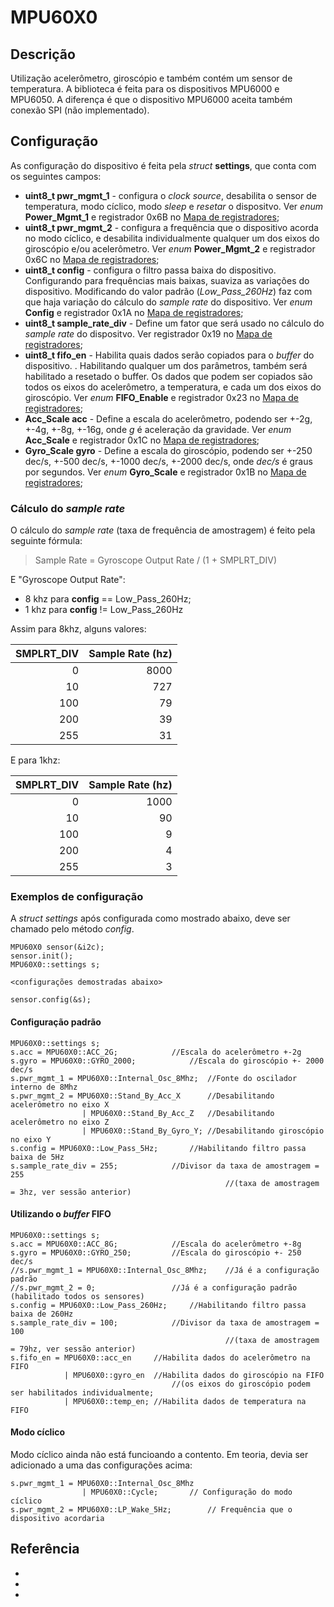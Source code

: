 # MPU60X0

## Descrição

Utilização acelerômetro, giroscópio e também contém um sensor de temperatura. A biblioteca é feita para os dispositivos MPU6000 e MPU6050. A diferença é que o dispositivo MPU6000 aceita também conexão SPI (não implementado).

## Configuração

As configuração do dispositivo é feita pela *struct* **settings**, que conta com os seguintes campos:
* **uint8_t pwr_mgmt_1** - configura o *clock source*, desabilita o sensor de temperatura, modo cíclico, modo _sleep_ e _resetar_ o dispositvo. Ver _enum_ **Power_Mgmt_1** e registrador 0x6B no [Mapa de registradores][mp];
* **uint8_t pwr_mgmt_2** - configura a frequência que o dispositivo acorda no modo cíclico, e desabilita individualmente qualquer um dos eixos do giroscópio e/ou acelerômetro. Ver *enum* **Power_Mgmt_2** e registrador 0x6C no [Mapa de registradores][mp];
* **uint8_t config** - configura o filtro passa baixa do dispositivo. Configurando para frequências mais baixas, suaviza as variações do dispositivo. Modificando do valor padrão (*Low_Pass_260Hz*) faz com que haja variação do cálculo do *sample rate* do dispositivo. Ver _enum_ **Config** e registrador 0x1A no [Mapa de registradores][mp];
* **uint8_t sample_rate_div** - Define um fator que será usado no cálculo do *sample rate* do dispositvo. Ver registrador 0x19 no [Mapa de registradores][mp];
* **uint8_t fifo_en** - Habilita quais dados serão copiados para o *buffer* do dispositivo. . Habilitando qualquer um dos parâmetros, também será habilitado a resetado o buffer. Os dados que podem ser copiados são todos os eixos do acelerômetro, a temperatura, e cada um dos eixos do giroscópio. Ver *enum* **FIFO_Enable** e registrador 0x23 no [Mapa de registradores][mp];
* **Acc_Scale acc** - Define a escala do acelerômetro, podendo ser +-2g, +-4g, +-8g, +-16g, onde *g* é aceleração da gravidade. Ver *enum* **Acc_Scale** e registrador 0x1C no [Mapa de registradores][mp];
* **Gyro_Scale gyro** - Define a escala do giroscópio, podendo ser +-250 dec/s, +-500 dec/s, +-1000 dec/s, +-2000 dec/s, onde *dec/s* é graus por segundos. Ver *enum* **Gyro_Scale** e registrador 0x1B no [Mapa de registradores][mp];

### Cálculo do *sample rate*

O cálculo do *sample rate* (taxa de frequência de amostragem) é feito pela seguinte fórmula:

> Sample Rate = Gyroscope Output Rate / (1 + SMPLRT_DIV)

E "Gyroscope Output Rate":
* 8 khz para **config** == Low_Pass_260Hz;
* 1 khz para **config** != Low_Pass_260Hz

Assim para 8khz, alguns valores:

| SMPLRT_DIV | Sample Rate (hz) |
|----:|----:|
| 0  | 8000  |
| 10  |  727 |
| 100  |  79 |
| 200  |  39 |
| 255  |  31 |

E para 1khz:

| SMPLRT_DIV | Sample Rate (hz) |
|----:|----:|
| 0  | 1000  |
| 10  |  90 |
| 100  |  9 |
| 200  |  4 |
| 255  |  3 |

### Exemplos de configuração

A _struct settings_ após configurada como mostrado abaixo, deve ser chamado pelo método *config*.

	MPU60X0 sensor(&i2c);
	sensor.init();
	MPU60X0::settings s;
	
	<configurações demostradas abaixo>
	
	sensor.config(&s);

#### Configuração padrão
	MPU60X0::settings s;
	s.acc = MPU60X0::ACC_2G;			//Escala do acelerômetro +-2g
	s.gyro = MPU60X0::GYRO_2000;			//Escala do giroscópio +- 2000 dec/s
	s.pwr_mgmt_1 = MPU60X0::Internal_Osc_8Mhz;	//Fonte do oscilador interno de 8Mhz 
	s.pwr_mgmt_2 = MPU60X0::Stand_By_Acc_X		//Desabilitando acelerômetro no eixo X 
					| MPU60X0::Stand_By_Acc_Z 	//Desabilitando acelerômetro no eixo Z
					| MPU60X0::Stand_By_Gyro_Y;	//Desabilitando giroscópio no eixo Y
	s.config = MPU60X0::Low_Pass_5Hz;		//Habilitando filtro passa baixa de 5Hz
	s.sample_rate_div = 255;			//Divisor da taxa de amostragem = 255 
													//(taxa de amostragem = 3hz, ver sessão anterior)

#### Utilizando o *buffer* FIFO
	MPU60X0::settings s;
	s.acc = MPU60X0::ACC_8G;			//Escala do acelerômetro +-8g
	s.gyro = MPU60X0::GYRO_250;			//Escala do giroscópio +- 250 dec/s
	//s.pwr_mgmt_1 = MPU60X0::Internal_Osc_8Mhz;	//Já é a configuração padrão
	//s.pwr_mgmt_2 = 0;					//Já é a configuração padrão (habilitado todos os sensores)
	s.config = MPU60X0::Low_Pass_260Hz;		//Habilitando filtro passa baixa de 260Hz
	s.sample_rate_div = 100;			//Divisor da taxa de amostragem = 100 
													//(taxa de amostragem = 79hz, ver sessão anterior)
	s.fifo_en = MPU60X0::acc_en		//Habilita dados do acelerômetro na FIFO 
				| MPU60X0::gyro_en 	//Habilita dados do giroscópio na FIFO 
										//(os eixos do giroscópio podem ser habilitados individualmente;
				| MPU60X0::temp_en;	//Habilita dados de temperatura na FIFO
#### Modo cíclico

Modo cíclico ainda não está funcioando a contento. Em teoria, devia ser adicionado a uma das configurações acima:

	s.pwr_mgmt_1 = MPU60X0::Internal_Osc_8Mhz 
					| MPU60X0::Cycle; 		// Configuração do modo cíclico
	s.pwr_mgmt_2 = MPU60X0::LP_Wake_5Hz;		// Frequência que o dispositivo acordaria

## Referência

* [pp]: <https://www.invensense.com/products/motion-tracking/6-axis/mpu-6050/>
* [dt]: <https://www.invensense.com/wp-content/uploads/2015/02/MPU-6000-Datasheet1.pdf> 	
* [mp]: <https://www.invensense.com/wp-content/uploads/2015/02/MPU-6000-Register-Map1.pdf>

